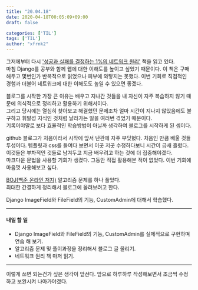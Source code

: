```yaml
---
title: "20.04.18"
date: 2020-04-18T00:05:09+09:00
draft: false

categories: ['TIL']
tags: ['TIL']
author: "xfrnk2"
---
```


그저께부터 다시 ['성공과 실패를 결정하는 1%의 네트워크 원리'](http://www.yes24.com/Product/Goods/3246410) 책을 읽고 있다.  
마침 Django를 공부와 함께 웹에 대한 이해도를 높이고 싶었기 때문이다.
이 책은 구매해두고 몇번인가 반복적으로 읽었으나 피부에 와닿지는 못했다. 
이번 기회로 직접적인 경험과 더불어 네트워크에 대한 이해도도 높일 수 있으면 좋겠다.  
    
	  
블로그를 시작한 가장 큰 이유는 배우고 지나간 것들을 내 자신이 자주 복습하지 않기 때문에 의식적으로 정리하고 활용하기 위해서이다.  
그리고 당시에는 열심히 찾아보고 해결했던 문제조차 얼마 시간이 지나지 않았음에도 불구하고 휘발성 지식인 것처럼 날라가는 일을 여러번 겪었기 때문이다.  
기록이야말로 보다 효율적인 학습방법이 아닐까 생각하여 블로그를 시작하게 된 셈이다.  
  
    
github 블로그가 처음이라서 시작에 앞서 난관에 자주 부딪혔다. 처음인 만큼 배울 것들 투성이다.
템플릿과 css를 들여다 보면서 이곳 저곳 수정하다보니 시간이 금새 흘렀다. 이것들은 부차적인 것들로 남겨두고 지금 배우려고 하는 것에 더 집중해야겠다.  
마크다운 문법을 사용할 기회가 생겼다. 그동안 직접 활용해본 적이 없었다. 이번 기회에 마음껏 사용해보고 싶다.  
  
    
[BOJ(백준 온라인 저지)](https://www.acmicpc.net/) 알고리즘 문제를 하나 풀었다.  
최대한 간결하게 정리해서 블로그에 올려보려고 한다.  
    
Django ImageField와 FileField의 기능, CustomAdmin에 대해서 학습했다.
  

  
--- 
#### 내일 할 일  
+ Django ImageField와 FileField의 기능, CustomAdmin를 실제적으로 구현하며 연습 해 보기. 
+ 알고리즘 문제 및 풀이과정을 정리해서 블로그 글 올리기. 
+ 네트워크 원리 책 마저 읽기.  
---
이렇게 쓰면 되는건가 싶은 생각이 앞선다. 앞으로 하루하루 작성해보면서 조금씩 수정하고 보완시켜 나아가야겠다.
